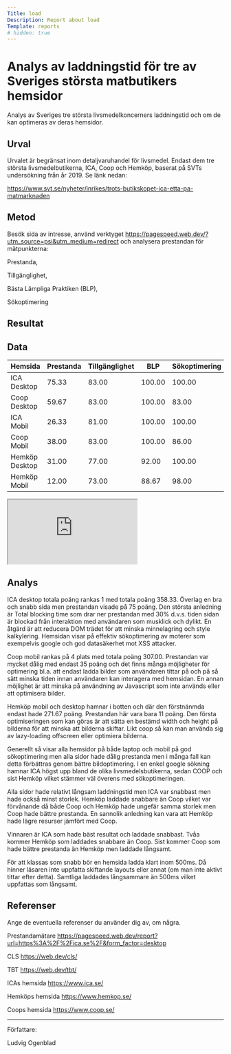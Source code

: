 ```yaml
---
Title: load
Description: Report about load
Template: reports
# hidden: true
---
```


Analys av laddningstid för tre av Sveriges största matbutikers hemsidor
=======================

Analys av Sveriges tre största livsmedelkoncerners laddningstid och om de kan optimeras av deras hemsidor.

Urval
-----------------------

Urvalet är begränsat inom detaljvaruhandel för livsmedel. Endast dem tre största livsmedelbutikerna, ICA, Coop och Hemköp, baserat på SVTs undersökning från år 2019. Se länk nedan:

https://www.svt.se/nyheter/inrikes/trots-butikskopet-ica-etta-pa-matmarknaden

Metod
-----------------------

Besök sida av intresse, använd verktyget https://pagespeed.web.dev/?utm_source=psi&utm_medium=redirect och analysera prestandan för mätpunkterna:

Prestanda,

Tillgänglighet,

Bästa Lämpliga Praktiken (BLP),

Sökoptimering

Resultat
-----------------------

<div class="palette-container">
<div class="table-details-container">
<h2>Data</h2>
<table class="table-color-details">
    <thead>
        <tr>
            <th>Hemsida</th>
            <th>Prestanda</th>
            <th>Tillgänglighet</th>
            <th>BLP</th>
            <th>Sökoptimering</th>
            <th>Total</th>
        </tr>
    </thead>
        </tr>
        <td>ICA Desktop</td>
        <td>75.33</td>
        <td>83.00</td>
        <td>100.00</td>
        <td>100.00</td>
        <td>358.33</td>
    </tr>
        </tr>
        <tr>
        <td>Coop Desktop</td>
        <td>59.67</td>
        <td>83.00</td>
        <td>100.00</td>
        <td>83.00</td>
        <td>325.67</td>
    </tr>
    <tr>
        <td>ICA Mobil</td>
        <td>26.33</td>
        <td>81.00</td>
        <td>100.00</td>
        <td>100.00</td>
        <td>307.33</td>
    </tr>
    <tr>
        <td>Coop Mobil</td>
        <td>38.00</td>
        <td>83.00</td>
        <td>100.00</td>
        <td>86.00</td>
        <td>307.00</td>
    </tr>
        <tr>
        <td>Hemköp Desktop</td>
        <td>31.00</td>
        <td>77.00</td>
        <td>92.00</td>
        <td>100.00</td>
        <td>300.00</td>
    </tr>
    <tr>
        <td>Hemköp Mobil</td>
        <td>12.00</td>
        <td>73.00</td>
        <td>88.67</td>
        <td>98.00</td>
        <td>271.67</td>
    </tr>
</table>
</div>
<div class="google-table">
<iframe src="https://docs.google.com/spreadsheets/d/e/2PACX-1vS6nAnnB0Vw4gSKUgj1-fVndQAtuGRbQHUR06gajzdyItLyAM6G-QhAzm1g2LyAmzkU1YXx1ExKqiUo/pubhtml?widget=true&amp;headers=false"></iframe>
</div>
</div>

Analys
-----------------------

ICA desktop totala poäng rankas 1 med totala poäng 358.33. Överlag en bra och snabb sida men prestandan visade på 75 poäng. Den största anledning är Total blocking time som drar ner prestandan med 30% d.v.s. tiden sidan är blockad från interaktion med användaren som musklick och dylikt. En åtgärd är att reducera DOM trädet för att minska minnelagring och style kalkylering. Hemsidan visar på effektiv sökoptimering av moterer som exempelvis google och god datasäkerhet mot XSS attacker. 

Coop mobil rankas på 4 plats med totala poäng 307.00. Prestandan var mycket dålig med endast 35 poäng och det finns många möjligheter för optimering bl.a. att endast ladda bilder som användaren tittar på och på så sätt minska tiden innan användaren kan interagera med hemsidan. En annan möjlighet är att minska på användning av Javascript som inte används eller att optimisera bilder. 

Hemköp mobil och desktop hamnar i botten och där den förstnänmda endast hade 271.67 poäng. Prestandan här vara bara 11 poäng. Den första optimiseringen som kan göras är att sätta en bestämd width och height på bilderna för att minska att bilderna skiftar. Likt coop så kan man använda sig av lazy-loading offscreen eller optimiera bilderna.

Generellt så visar alla hemsidor på både laptop och mobil på god sökoptimering men alla sidor hade dålig prestanda men i många fall kan detta förbättras genom bättre bildoptimering. I en enkel google sökning hamnar ICA högst upp bland de olika livsmedelsbutikerna, sedan COOP och sist Hemköp vilket stämmer väl överens med sökoptimeringen.

Alla sidor hade relativt långsam laddningstid men ICA var snabbast men hade också minst storlek. Hemköp laddade snabbare än Coop vilket var förvånande då både Coop och Hemköp hade ungefär samma storlek men Coop hade bättre prestanda. En sannolik anledning kan vara att Hemköp hade lägre resurser jämfört med Coop.

Vinnaren är ICA som hade bäst resultat och laddade snabbast. Tvåa kommer Hemköp som laddades snabbare än Coop. Sist kommer Coop som hade bättre prestanda än Hemköp men laddade långsamt. 

För att klassas som snabb bör en hemsida ladda klart inom 500ms. Då hinner läsaren inte uppfatta skiftande layouts eller annat (om man inte aktivt tittar efter detta). Samtliga laddades långsammare än 500ms vilket uppfattas som långsamt.


Referenser
-----------------------

Ange de eventuella referenser du använder dig av, om några.

Prestandamätare
https://pagespeed.web.dev/report?url=https%3A%2F%2Fica.se%2F&form_factor=desktop

CLS
https://web.dev/cls/

TBT
https://web.dev/tbt/

ICAs hemsida
https://www.ica.se/

Hemköps hemsida
https://www.hemkop.se/

Coops hemsida
https://www.coop.se/


-----------------------

Författare:

Ludvig Ogenblad